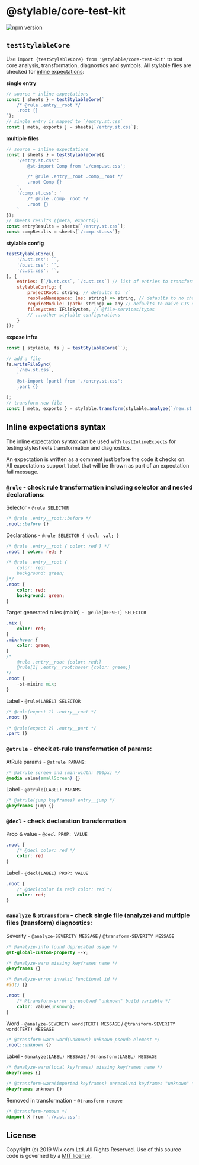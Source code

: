 # @stylable/core-test-kit

[![npm version](https://img.shields.io/npm/v/@stylable/core-test-kit.svg)](https://www.npmjs.com/package/stylable/core-test-kit)

## `testStylableCore`

Use `import {testStylableCore} from '@stylable/core-test-kit'` to test core analysis, transformation, diagnostics and symbols. All stylable files are checked for [inline expectations](#inline-expectations-syntax):

**single entry**
```js
// source + inline expectations
const { sheets } = testStylableCore(`
    /* @rule .entry__root */
    .root {}
`);
// single entry is mapped to `/entry.st.css`
const { meta, exports } = sheets[`/entry.st.css`];
```

**multiple files**
```js
// source + inline expectations
const { sheets } = testStylableCore({
    '/entry.st.css': `
        @st-import Comp from './comp.st.css';

        /* @rule .entry__root .comp__root */
        .root Comp {}
    `,
    '/comp.st.css': `
        /* @rule .comp__root */
        .root {}
    `
});
// sheets results ({meta, exports})
const entryResults = sheets[`/entry.st.css`];
const compResults = sheets[`/comp.st.css`];
```

**stylable config**
```js
testStylableCore({
    '/a.st.css': ``,
    '/b.st.css': ``,
    '/c.st.css': ``,
}, {
    entries: [`/b.st.css`, `/c.st.css`] // list of entries to transform (in order)
    stylableConfig: {
        projectRoot: string, // defaults to `/`
        resolveNamespace: (ns: string) => string, // defaults to no change
        requireModule: (path: string) => any // defaults to naive CJS eval
        filesystem: IFileSystem, // @file-services/types
        // ...other stylable configurations
    }
});
```

**expose infra**
```js
const { stylable, fs } = testStylableCore(``);

// add a file
fs.writeFileSync(
    `/new.st.css`,
    `
    @st-import [part] from './entry.st.css';
    .part {}
    `
);
// transform new file
const { meta, exports } = stylable.transform(stylable.analyze(`/new.st.css`));
```

## Inline expectations syntax

The inline expectation syntax can be used with `testInlineExpects` for testing stylesheets transformation and diagnostics.

An expectation is written as a comment just before the code it checks on. All expectations support `label` that will be thrown as part of an expectation fail message.

### `@rule` - check rule transformation including selector and nested declarations:

Selector - `@rule SELECTOR`
```css 
/* @rule .entry__root::before */
.root::before {}
```

Declarations - `@rule SELECTOR { decl: val; }`
```css 
/* @rule .entry__root { color: red } */
.root { color: red; }

/* @rule .entry__root {
    color: red;
    background: green;
}*/
.root {
    color: red;
    background: green;
}
```

Target generated rules (mixin) - ` @rule[OFFSET] SELECTOR`
```css
.mix {
    color: red;
}
.mix:hover {
    color: green;
}
/* 
    @rule .entry__root {color: red;} 
    @rule[1] .entry__root:hover {color: green;} 
*/
.root {
    -st-mixin: mix;
}
```

Label - `@rule(LABEL) SELECTOR`
```css
/* @rule(expect 1) .entry__root */
.root {}

/* @rule(expect 2) .entry__part */
.part {}
```

### `@atrule` - check at-rule transformation of params:

AtRule params - `@atrule PARAMS`:
```css
/* @atrule screen and (min-width: 900px) */
@media value(smallScreen) {}
```

Label - `@atrule(LABEL) PARAMS`
```css
/* @atrule(jump keyframes) entry__jump */
@keyframes jump {}
```

### `@decl` - check declaration transformation

Prop & value - `@decl PROP: VALUE`
```css
.root {
    /* @decl color: red */
    color: red
}
```

Label - `@decl(LABEL) PROP: VALUE`
```css
.root {
    /* @decl(color is red) color: red */
    color: red;
}
```

### `@analyze` & `@transform` - check single file (analyze) and multiple files (transform) diagnostics:

Severity - `@analyze-SEVERITY MESSAGE` / `@transform-SEVERITY MESSAGE`
```css
/* @analyze-info found deprecated usage */
@st-global-custom-property --x;

/* @analyze-warn missing keyframes name */
@keyframes {}

/* @analyze-error invalid functional id */
#id() {}

.root {
    /* @transform-error unresolved "unknown" build variable */
    color: value(unknown);
}
```

Word - `@analyze-SEVERITY word(TEXT) MESSAGE` / `@transform-SEVERITY word(TEXT) MESSAGE`
```css
/* @transform-warn word(unknown) unknown pseudo element */
.root::unknown {}
```

Label - `@analyze(LABEL) MESSAGE` / `@transform(LABEL) MESSAGE`
```css
/* @analyze-warn(local keyframes) missing keyframes name */
@keyframes {}

/* @transform-warn(imported keyframes) unresolved keyframes "unknown" */
@keyframes unknown {}
```

Removed in transformation - `@transform-remove`
```css
/* @transform-remove */
@import X from './x.st.css';
```

## License

Copyright (c) 2019 Wix.com Ltd. All Rights Reserved. Use of this source code is governed by a [MIT license](./LICENSE).

